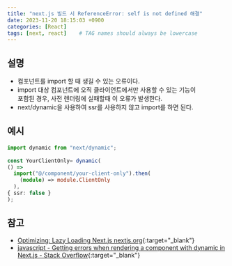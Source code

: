 ```yaml
---
title: "next.js 빌드 시 ReferenceError: self is not defined 해결"
date: 2023-11-20 18:15:03 +0900
categories: [React]
tags: [next, react]    # TAG names should always be lowercase
---
```


## 설명
- 컴포넌트를 import 할 때 생길 수 있는 오류이다.  
- import 대상 컴포넌트에 오직 클라이언트에서만 사용할 수 있는 기능이  
  포함된 경우, 사전 렌더링에 실패할때 이 오류가 발생한다.  
- next/dynamic을 사용하여 ssr를 사용하지 않고 import를 하면 된다.  

## 예시
```typescript  
import dynamic from "next/dynamic";  
        
const YourClientOnly= dynamic(  
() =>  
  import("@/component/your-client-only").then(  
    (module) => module.ClientOnly  
  ),  
{ ssr: false }  
);  
```  

## 참고
- [Optimizing: Lazy Loading Next.js nextjs.org](https://nextjs.org/docs/app/building-your-application/optimizing/lazy-loading#skipping-ssr){:target="_blank"}  
- [javascript - Getting errors when rendering a component with dynamic in Next.js - Stack Overflow](https://stackoverflow.com/questions/75370064/getting-errors-when-rendering-a-component-with-dynamic-in-next-js){:target="_blank"}  
